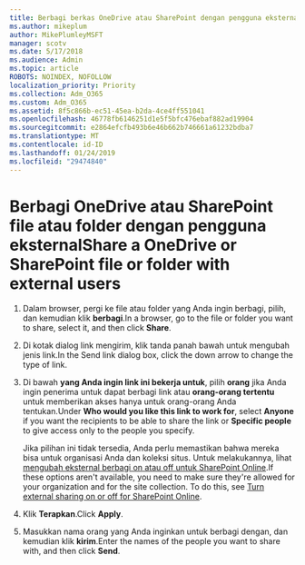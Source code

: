 ```yaml
---
title: Berbagi berkas OneDrive atau SharePoint dengan pengguna eksternal
ms.author: mikeplum
author: MikePlumleyMSFT
manager: scotv
ms.date: 5/17/2018
ms.audience: Admin
ms.topic: article
ROBOTS: NOINDEX, NOFOLLOW
localization_priority: Priority
ms.collection: Adm_O365
ms.custom: Adm_O365
ms.assetid: 8f5c866b-ec51-45ea-b2da-4ce4ff551041
ms.openlocfilehash: 46778fb6146251d1e5f5bfc476ebaf882ad19904
ms.sourcegitcommit: e2864efcfb493b6e46b662b746661a61232bdba7
ms.translationtype: MT
ms.contentlocale: id-ID
ms.lasthandoff: 01/24/2019
ms.locfileid: "29474840"
---
```

# <a name="share-a-onedrive-or-sharepoint-file-or-folder-with-external-users"></a><span data-ttu-id="736df-102">Berbagi OneDrive atau SharePoint file atau folder dengan pengguna eksternal</span><span class="sxs-lookup"><span data-stu-id="736df-102">Share a OneDrive or SharePoint file or folder with external users</span></span>

1. <span data-ttu-id="736df-103">Dalam browser, pergi ke file atau folder yang Anda ingin berbagi, pilih, dan kemudian klik **berbagi**.</span><span class="sxs-lookup"><span data-stu-id="736df-103">In a browser, go to the file or folder you want to share, select it, and then click **Share**.</span></span>
    
2. <span data-ttu-id="736df-104">Di kotak dialog link mengirim, klik tanda panah bawah untuk mengubah jenis link.</span><span class="sxs-lookup"><span data-stu-id="736df-104">In the Send link dialog box, click the down arrow to change the type of link.</span></span>
    
3. <span data-ttu-id="736df-105">Di bawah **yang Anda ingin link ini bekerja untuk**, pilih **orang** jika Anda ingin penerima untuk dapat berbagi link atau **orang-orang tertentu** untuk memberikan akses hanya untuk orang-orang Anda tentukan.</span><span class="sxs-lookup"><span data-stu-id="736df-105">Under **Who would you like this link to work for**, select **Anyone** if you want the recipients to be able to share the link or **Specific people** to give access only to the people you specify.</span></span> 
    
    <span data-ttu-id="736df-p101">Jika pilihan ini tidak tersedia, Anda perlu memastikan bahwa mereka bisa untuk organisasi Anda dan koleksi situs. Untuk melakukannya, lihat [mengubah eksternal berbagi on atau off untuk SharePoint Online](https://go.microsoft.com/fwlink/?linkid=866426).</span><span class="sxs-lookup"><span data-stu-id="736df-p101">If these options aren't available, you need to make sure they're allowed for your organization and for the site collection. To do this, see [Turn external sharing on or off for SharePoint Online](https://go.microsoft.com/fwlink/?linkid=866426).</span></span>
    
4. <span data-ttu-id="736df-108">Klik **Terapkan**.</span><span class="sxs-lookup"><span data-stu-id="736df-108">Click **Apply**.</span></span>
    
5. <span data-ttu-id="736df-109">Masukkan nama orang yang Anda inginkan untuk berbagi dengan, dan kemudian klik **kirim**.</span><span class="sxs-lookup"><span data-stu-id="736df-109">Enter the names of the people you want to share with, and then click **Send**.</span></span>
    

